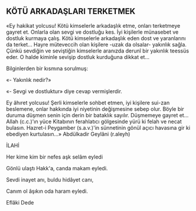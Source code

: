## KÖTÜ ARKADAŞLARI TERKETMEK

«Ey hakikat yolcusu! Kötü kimselerle arka­daşlık etme, onları terketmeye gayret et. Onlarla olan sevgi ve dostluğu kes. İyi kişilerle müna­sebet ve dostluk kurmaya çalış. Kötü kimselerle arkadaşlık eden dost ve yaranlarını da terket... Hayre müteveccih olan kişilere -uzak da olsalar- yakınlık sağla. Çünkü sevdiğin ve sevişti­ğin kimselerle aranızda derunî bir yakınlık teessüs eder. O halde kiminle sevişip dostluk kurdu­ğuna dikkat et...

Bilginlerden bir kısmına sorulmuş:

«- Yakınlık nedir?»

«- Sevgi ve dostluktur» diye cevap vermişlerdir.

Ey âhıret yolcusu! Şerli kimselerle sohbet et­men, iyi kişilere sui-zan beslemene, onlar hakkında iyi niyetinin değişmesine sebep olur. Böyle bir duruma düşmen senin için derin bir bataklık sa­yılır. Düşmemeye gayret et... Allah (c.c.)'ın yüce Kitabının ferahlatıcı gölgesinde yürü ki felah ve necat bulasın. Hazret-i Peygamber (s.a.v.)'in sün­netinin gönül açıcı havasına gir ki ebediyen kurtulasın...» Abdülkadir Geylâni (r.aleyh)

İLAHİ

Her kime kim bir nefes aşk selâm eyledi

Gönlü ulaştı Hakk'a, canda makam eyledi.

Sevdi inayet anı, buldu hidâyet canı,

Canım ol âşıkın oda haram eyledi.

Eflâki Dede
